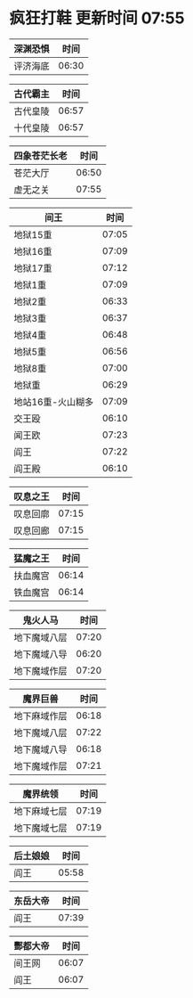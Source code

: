 # 疯狂打鞋 更新时间 07:55

| 深渊恐惧   | 时间    |
|--------|-------|
| 评济海底 | 06:30 |

| 古代霸主   | 时间    |
|--------|-------|
| 古代皇陵 | 06:57 |
| 十代皇陵 | 06:57 |

| 四象苍茫长老   | 时间    |
|--------|-------|
| 苍茫大厅 | 06:50 |
| 虚无之关 | 07:55 |

| 间王   | 时间    |
|--------|-------|
| 地狱15重 | 07:05 |
| 地狱16重 | 07:09 |
| 地狱17重 | 07:12 |
| 地狱1重 | 07:09 |
| 地狱2重 | 06:33 |
| 地狱3重 | 06:37 |
| 地狱4重 | 06:48 |
| 地狱5重 | 06:56 |
| 地狱8重 | 07:00 |
| 地狱重 | 06:29 |
| 地站16重-火山糊多 | 07:09 |
| 交王殴 | 06:10 |
| 闻王欧 | 07:23 |
| 阎王 | 07:22 |
| 阎王殿 | 06:10 |

| 叹息之王   | 时间    |
|--------|-------|
| 叹息回廓 | 07:15 |
| 叹息回廊 | 07:15 |

| 猛魔之王   | 时间    |
|--------|-------|
| 扶血魔宫 | 06:14 |
| 铁血魔宫 | 06:14 |

| 鬼火人马   | 时间    |
|--------|-------|
| 地下魔域八层 | 07:20 |
| 地下魔域八导 | 06:20 |
| 地下魔域作层 | 07:20 |

| 魔界巨兽   | 时间    |
|--------|-------|
| 地下麻域作层 | 06:18 |
| 地下魔域八层 | 07:22 |
| 地下魔域八导 | 06:18 |
| 地下魔域作层 | 07:21 |

| 魔界统领   | 时间    |
|--------|-------|
| 地下麻域七层 | 07:19 |
| 地下魔域七层 | 07:19 |

| 后土娘娘   | 时间    |
|--------|-------|
| 阎王 | 05:58 |

| 东岳大帝   | 时间    |
|--------|-------|
| 阎王 | 07:39 |

| 酆都大帝   | 时间    |
|--------|-------|
| 间王网 | 06:07 |
| 阎王 | 06:07 |
